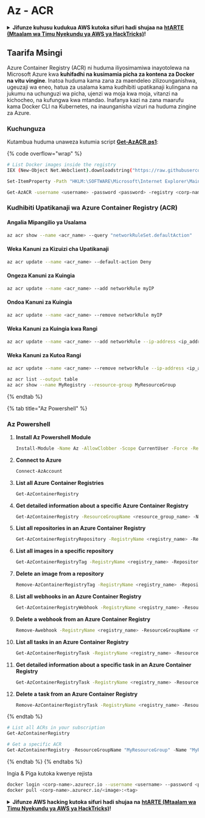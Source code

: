 # Az - ACR

<details>

<summary><strong>Jifunze kuhusu kudukua AWS kutoka sifuri hadi shujaa na</strong> <a href="https://training.hacktricks.xyz/courses/arte"><strong>htARTE (Mtaalam wa Timu Nyekundu ya AWS ya HackTricks)</strong></a><strong>!</strong></summary>

Njia nyingine za kusaidia HackTricks:

* Ikiwa unataka kuona **kampuni yako ikitangazwa kwenye HackTricks** au **kupakua HackTricks kwa PDF** Angalia [**MIPANGO YA KUJIUNGA**](https://github.com/sponsors/carlospolop)!
* Pata [**bidhaa rasmi za PEASS & HackTricks**](https://peass.creator-spring.com)
* Gundua [**Familia ya PEASS**](https://opensea.io/collection/the-peass-family), mkusanyiko wetu wa [**NFTs**](https://opensea.io/collection/the-peass-family) ya kipekee
* **Jiunge na** 💬 [**Kikundi cha Discord**](https://discord.gg/hRep4RUj7f) au kikundi cha [**telegram**](https://t.me/peass) au **tufuate** kwenye **Twitter** 🐦 [**@hacktricks_live**](https://twitter.com/hacktricks_live)**.**
* **Shiriki mbinu zako za kudukua kwa kuwasilisha PRs kwa** [**HackTricks**](https://github.com/carlospolop/hacktricks) na [**HackTricks Cloud**](https://github.com/carlospolop/hacktricks-cloud) repos za github.

</details>

## Taarifa Msingi

Azure Container Registry (ACR) ni huduma iliyosimamiwa inayotolewa na Microsoft Azure kwa **kuhifadhi na kusimamia picha za kontena za Docker na vitu vingine**. Inatoa huduma kama zana za maendeleo zilizounganishwa, ugeuzaji wa eneo, hatua za usalama kama kudhibiti upatikanaji kulingana na jukumu na uchunguzi wa picha, ujenzi wa moja kwa moja, vitanzi na kichocheo, na kufungwa kwa mtandao. Inafanya kazi na zana maarufu kama Docker CLI na Kubernetes, na inaunganisha vizuri na huduma zingine za Azure.

### Kuchunguza

Kutambua huduma unaweza kutumia script [**Get-AzACR.ps1**](https://github.com/NetSPI/MicroBurst/blob/master/Misc/Get-AzACR.ps1):

{% code overflow="wrap" %}
```bash
# List Docker images inside the registry
IEX (New-Object Net.Webclient).downloadstring("https://raw.githubusercontent.com/NetSPI/MicroBurst/master/Misc/Get-AzACR.ps1")

Set-ItemProperty -Path "HKLM:\SOFTWARE\Microsoft\Internet Explorer\Main" -Name "DisableFirstRunCustomize" -Value 2

Get-AzACR -username <username> -password <password> -registry <corp-name>.azurecr.io
```
### Kudhibiti Upatikanaji wa Azure Container Registry (ACR)

#### Angalia Mipangilio ya Usalama
```bash
az acr show --name <acr_name> --query "networkRuleSet.defaultAction"
```

#### Weka Kanuni za Kizuizi cha Upatikanaji
```bash
az acr update --name <acr_name> --default-action Deny
```

#### Ongeza Kanuni za Kuingia
```bash
az acr update --name <acr_name> --add networkRule myIP
```

#### Ondoa Kanuni za Kuingia
```bash
az acr update --name <acr_name> --remove networkRule myIP
```

#### Weka Kanuni za Kuingia kwa Rangi
```bash
az acr update --name <acr_name> --add networkRule --ip-address <ip_address> --subnet <subnet_id>
```

#### Weka Kanuni za Kutoa Rangi
```bash
az acr update --name <acr_name> --remove networkRule --ip-address <ip_address> --subnet <subnet_id>
```
```bash
az acr list --output table
az acr show --name MyRegistry --resource-group MyResourceGroup
```
{% endtab %}

{% tab title="Az Powershell" %}  
### Az Powershell

1. **Install Az Powershell Module**
   ```bash
   Install-Module -Name Az -AllowClobber -Scope CurrentUser -Force -Repository PSGallery
   ```

2. **Connect to Azure**
   ```bash
   Connect-AzAccount
   ```

3. **List all Azure Container Registries**
   ```bash
   Get-AzContainerRegistry
   ```

4. **Get detailed information about a specific Azure Container Registry**
   ```bash
   Get-AzContainerRegistry -ResourceGroupName <resource_group_name> -Name <registry_name>
   ```

5. **List all repositories in an Azure Container Registry**
   ```bash
   Get-AzContainerRegistryRepository -RegistryName <registry_name> -ResourceGroupName <resource_group_name>
   ```

6. **List all images in a specific repository**
   ```bash
   Get-AzContainerRegistryTag -RegistryName <registry_name> -Repository <repository_name> -ResourceGroupName <resource_group_name>
   ```

7. **Delete an image from a repository**
   ```bash
   Remove-AzContainerRegistryTag -RegistryName <registry_name> -Repository <repository_name> -Tag <tag_name> -ResourceGroupName <resourcejson_name>
   ```

8. **List all webhooks in an Azure Container Registry**
   ```bash
   Get-AzContainerRegistryWebhook -RegistryName <registry_name> -ResourceGroupName <resource_group_name>
   ```

9. **Delete a webhook from an Azure Container Registry**
   ```bash
   Remove-Awebhook -RegistryName <registry_name> -ResourceGroupName <resource_group_name> -ServiceUri <service_uri>
   ```

10. **List all tasks in an Azure Container Registry**
    ```bash
    Get-AzContainerRegistryTask -RegistryName <registry_name> -ResourceGroupName <resource_group_name>
    ```

11. **Get detailed information about a specific task in an Azure Container Registry**
    ```bash
    Get-AzContainerRegistryTask -RegistryName <registry_name> -ResourceGroupName <resource_group_name> -TaskName <task_name>
    ```

12. **Delete a task from an Azure Container Registry**
    ```bash
    Remove-AzContainerRegistryTask -RegistryName <registry_name> -ResourceGroupName <resource_group_name> -TaskName <task_name>
    ```  
{% endtab %}
```powershell
# List all ACRs in your subscription
Get-AzContainerRegistry

# Get a specific ACR
Get-AzContainerRegistry -ResourceGroupName "MyResourceGroup" -Name "MyRegistry"
```
{% endtab %}
{% endtabs %}

Ingia & Piga kutoka kwenye rejista
```bash
docker login <corp-name>.azurecr.io --username <username> --password <password>
docker pull <corp-name>.azurecr.io/<image>:<tag>
```
<details>

<summary><strong>Jifunze AWS hacking kutoka sifuri hadi shujaa na</strong> <a href="https://training.hacktricks.xyz/courses/arte"><strong>htARTE (Mtaalam wa Timu Nyekundu ya AWS ya HackTricks)</strong></a><strong>!</strong></summary>

Njia nyingine za kusaidia HackTricks:

* Ikiwa unataka kuona **kampuni yako ikitangazwa kwenye HackTricks** au **kupakua HackTricks kwa PDF** Angalia [**MIPANGO YA KUJIUNGA**](https://github.com/sponsors/carlospolop)!
* Pata [**bidhaa rasmi za PEASS & HackTricks**](https://peass.creator-spring.com)
* Gundua [**Familia ya PEASS**](https://opensea.io/collection/the-peass-family), mkusanyiko wetu wa kipekee wa [**NFTs**](https://opensea.io/collection/the-peass-family)
* **Jiunge na** 💬 [**Kikundi cha Discord**](https://discord.gg/hRep4RUj7f) au kikundi cha [**telegram**](https://t.me/peass) au **tufuate** kwenye **Twitter** 🐦 [**@hacktricks_live**](https://twitter.com/hacktricks_live)**.**
* **Shiriki mbinu zako za kuhack kwa kuwasilisha PRs kwa** [**HackTricks**](https://github.com/carlospolop/hacktricks) na [**HackTricks Cloud**](https://github.com/carlospolop/hacktricks-cloud) repos za github.

</details>
